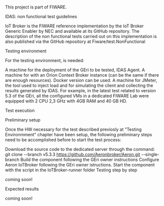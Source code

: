 This project is part of FIWARE.

IDAS: non functional test guidelines

IoT Broker is the FIWARE reference implementation by the IoT Broker Generic Enabler by NEC and available at its GitHub repository. The description of the non functional tests carried out on this implementation is also published via the GitHub repository at Fiware/test.NonFunctional

Testing environment

For the testing environment, is needed: 

A machine for the deployment of the GEri to be tested, IDAS Agent.
A machine for with an Orion Context Broker instance (can be the same if there are enough resources). Docker version can be used.
A machine for JMeter, the tool used to inject load and for simulating the client and collecting the results generated by IDAS.
For example, in the latest test related to version 5.3 of the GEri, all the configured VMs in a dedicated FIWARE Lab were equipped with 2 CPU 2,3 GHz with 4GB RAM and 40 GB HD.

Test execution

Preliminary setup

Once the HW necessary for the test described previosly at "Testing Environmment" chapter have been setup, the following preliminary steps need to be accomplished before to start the test process:

Download the source code to the dedicated server through the command: git clone --branch v5.3.3 https://github.com/Aeronbroker/Aeron.git --single-branch
Build the component following the GEri owner instructions
Configure Aeron IoTBroker following the GEri owner istructions.
Start the component with the script in the IoTBroker-runner folder
Testing step by step

coming soon!

Expected results

coming soon!